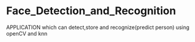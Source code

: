 # Face_Detection_and_Recognition
APPLICATION which can detect,store and recognize(predict person) using openCV and knn
